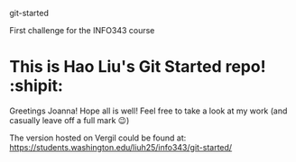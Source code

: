 git-started

First challenge for the INFO343 course

# This is Hao Liu's Git Started repo! :shipit:

Greetings Joanna! Hope all is well! Feel free to take a look at my work (and casually leave off a full mark :wink:) 

The version hosted on Vergil could be found at: https://students.washington.edu/liuh25/info343/git-started/